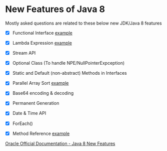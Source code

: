 # New Features of Java 8 

Mostly asked questions are related to these below new JDK/Java 8 features

- [x] Functional Interface [example](/src/com/javafeatures/FunctionalInterface.java)
- [x] Lambda Expression [example](/src/com/javafeatures/LambdaExamples.java)
- [x] Stream API
- [x] Optional Class (To handle NPE/NullPointerExpception)
- [x] Static and Default (non-abstract) Methods  in Interfaces
- [x] Parallel Array Sort [example](/src/com/javafeatures/ParrallelSorting.java)
- [x] Base64 encoding & decoding
- [x] Permanent Generation
- [x] Date & Time API
- [x] ForEach()

- [x] Method Reference [example](/src/com/javafeatures/MethodReference.java)



[Oracle Official Documentation - Java 8 New Features](https://www.oracle.com/java/technologies/javase/8-whats-new.html)
